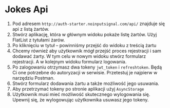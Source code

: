 # Jokes Api

1. Pod adresem `http://auth-starter.noinputsignal.com/api/` znajduje się api z listą żartów. 
2. Stwórz aplikację, która w głównym widoku pokaże listę żartów. Użyj FlatList z tytułami żarów. 
3. Po kliknięciu w tytuł – powinniśmy przejść do widoku z treścią żartu
4. Chcemy również aby użytkownik mógł przejść proces rejestracji i sam dodawać żarty. W tym celu w nowym widoku stwórz formularz rejestracji. A w kolejnym widoku formularz logowania. 
5. Po zalogowaniu otrzymasz dwa tokeny `jwt_token` i `refreshtoken`. Będą Ci one potrzebne do autoryzacji w serwisie. Przetestuj je najpierw w narzędziu Postman.
6. Stwórz formularz dodawania żartu a także możliwość jego usuwania.
7. Aby przetrzymać tokeny po stronie aplikacji użyj `AsyncStorage`
8. Użytkownik musi mieć możliwość skutecznego wylogowania się. Upewnij się, że wylogowując użytkownika usuwasz jego tokeny.